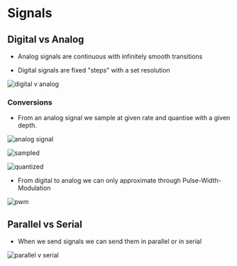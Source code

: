 # Signals

## Digital vs Analog

- Analog signals are continuous with infinitely smooth transitions

- Digital signals are fixed "steps" with a set resolution

![digital v analog](/assets/digital-analog.png)

### Conversions

- From an analog signal we sample at given rate and quantise with a given depth.

![analog signal](/assets/analog.png)

![sampled](/assets/sample.png)

![quantized](/assets/quantize.png)

- From digital to analog we can only approximate through Pulse-Width-Modulation

![pwm](/assets/pwm.png)


## Parallel vs Serial

- When we send signals we can send them in parallel or in serial

![parallel v serial](/assets/parallel-serial.png)
